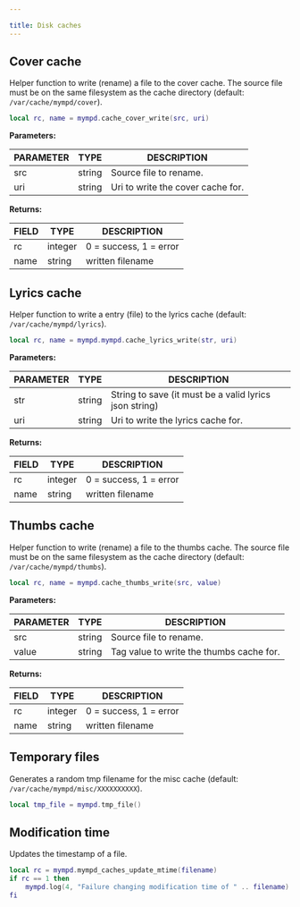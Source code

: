 ```yaml
---

title: Disk caches
---
```


## Cover cache

Helper function to write (rename) a file to the cover cache. The source file must be on the same filesystem as the cache directory (default: `/var/cache/mympd/cover`).

```lua
local rc, name = mympd.cache_cover_write(src, uri)
```

**Parameters:**

| PARAMETER | TYPE | DESCRIPTION |
| --------- | ---- | ----------- |
| src | string | Source file to rename. |
| uri | string | Uri to write the cover cache for. |

**Returns:**

| FIELD | TYPE | DESCRIPTION |
| ----- | ---- | ----------- |
| rc | integer | 0 = success, 1 = error |
| name | string | written filename |

## Lyrics cache

Helper function to write a entry (file) to the lyrics cache (default: `/var/cache/mympd/lyrics`).

```lua
local rc, name = mympd.mympd.cache_lyrics_write(str, uri)
```

**Parameters:**

| PARAMETER | TYPE | DESCRIPTION |
| --------- | ---- | ----------- |
| str | string | String to save (it must be a valid lyrics json string) |
| uri | string | Uri to write the lyrics cache for. |

**Returns:**

| FIELD | TYPE | DESCRIPTION |
| ----- | ---- | ----------- |
| rc | integer | 0 = success, 1 = error |
| name | string | written filename |

## Thumbs cache

Helper function to write (rename) a file to the thumbs cache. The source file must be on the same filesystem as the cache directory (default: `/var/cache/mympd/thumbs`).

```lua
local rc, name = mympd.cache_thumbs_write(src, value)
```

**Parameters:**

| PARAMETER | TYPE | DESCRIPTION |
| --------- | ---- | ----------- |
| src | string | Source file to rename. |
| value | string | Tag value to write the thumbs cache for. |

**Returns:**

| FIELD | TYPE | DESCRIPTION |
| ----- | ---- | ----------- |
| rc | integer | 0 = success, 1 = error |
| name | string | written filename |

## Temporary files

Generates a random tmp filename for the misc cache (default: `/var/cache/mympd/misc/XXXXXXXXXX`).

```lua
local tmp_file = mympd.tmp_file()
```

## Modification time

Updates the timestamp of a file.

```lua
local rc = mympd.mympd_caches_update_mtime(filename)
if rc == 1 then
    mympd.log(4, "Failure changing modification time of " .. filename)
fi
```
